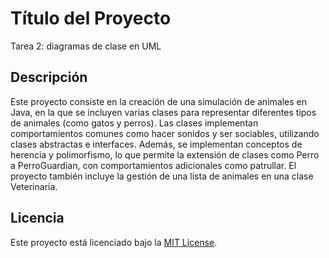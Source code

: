 # Título del Proyecto
Tarea 2: diagramas de clase en UML

## Descripción
Este proyecto consiste en la creación de una simulación de animales en Java, en la que se incluyen varias clases para representar diferentes tipos de animales (como gatos y perros). Las clases implementan comportamientos comunes como hacer sonidos y ser sociables, utilizando clases abstractas e interfaces. Además, se implementan conceptos de herencia y polimorfismo, lo que permite la extensión de clases como Perro a PerroGuardian, con comportamientos adicionales como patrullar. El proyecto también incluye la gestión de una lista de animales en una clase Veterinaria.

## Licencia
Este proyecto está licenciado bajo la [MIT License](https://opensource.org/licenses/MIT).
